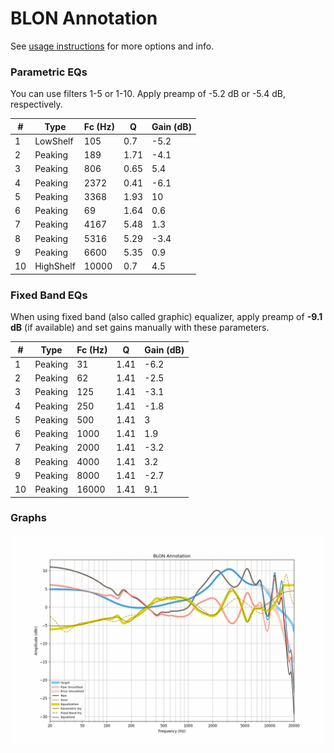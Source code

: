 # BLON Annotation
See [usage instructions](https://github.com/jaakkopasanen/AutoEq#usage) for more options and info.

### Parametric EQs
You can use filters 1-5 or 1-10. Apply preamp of -5.2 dB or -5.4 dB, respectively.

|   # | Type      |   Fc (Hz) |    Q |   Gain (dB) |
|-----|-----------|-----------|------|-------------|
|   1 | LowShelf  |       105 | 0.7  |        -5.2 |
|   2 | Peaking   |       189 | 1.71 |        -4.1 |
|   3 | Peaking   |       806 | 0.65 |         5.4 |
|   4 | Peaking   |      2372 | 0.41 |        -6.1 |
|   5 | Peaking   |      3368 | 1.93 |        10   |
|   6 | Peaking   |        69 | 1.64 |         0.6 |
|   7 | Peaking   |      4167 | 5.48 |         1.3 |
|   8 | Peaking   |      5316 | 5.29 |        -3.4 |
|   9 | Peaking   |      6600 | 5.35 |         0.9 |
|  10 | HighShelf |     10000 | 0.7  |         4.5 |

### Fixed Band EQs
When using fixed band (also called graphic) equalizer, apply preamp of **-9.1 dB** (if available) and set gains manually with these parameters.

|   # | Type    |   Fc (Hz) |    Q |   Gain (dB) |
|-----|---------|-----------|------|-------------|
|   1 | Peaking |        31 | 1.41 |        -6.2 |
|   2 | Peaking |        62 | 1.41 |        -2.5 |
|   3 | Peaking |       125 | 1.41 |        -3.1 |
|   4 | Peaking |       250 | 1.41 |        -1.8 |
|   5 | Peaking |       500 | 1.41 |         3   |
|   6 | Peaking |      1000 | 1.41 |         1.9 |
|   7 | Peaking |      2000 | 1.41 |        -3.2 |
|   8 | Peaking |      4000 | 1.41 |         3.2 |
|   9 | Peaking |      8000 | 1.41 |        -2.7 |
|  10 | Peaking |     16000 | 1.41 |         9.1 |

### Graphs
![](./BLON%20Annotation.png)
